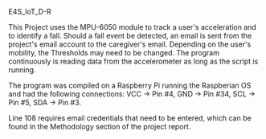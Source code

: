 E4S_IoT_D-R

This Project uses the MPU-6050 module to track a user's acceleration and to identify a fall. Should a fall event be detected, an email is sent from the project's email account to the caregiver's email. Depending on the user's mobility, the Thresholds may need to be changed. The program continuously is reading data from the accelerometer as long as the script is running. 

The program was compiled on a Raspberry Pi running the Raspberian OS and had the following connections: VCC -> Pin #4, GND
-> Pin #34, SCL -> Pin #5, SDA -> Pin #3.

Line 108 requires email credentials that need to be entered, which can be found in the Methodology section of the project report.
